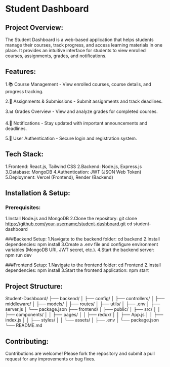 # Student Dashboard

## Project Overview:
The Student Dashboard is a web-based application that helps students manage their courses, track progress, and access learning materials in one place. It provides an intuitive interface for students to view enrolled courses, assignments, grades, and notifications.

## Features:
1.📚 Course Management - View enrolled courses, course details, and progress tracking.

2.📝 Assignments & Submissions - Submit assignments and track deadlines.

3.📊 Grades Overview - View and analyze grades for completed courses.

4.🔔 Notifications - Stay updated with important announcements and deadlines.

5.👤 User Authentication - Secure login and registration system.

## Tech Stack:
1.Frontend: React.js, Tailwind CSS
2.Backend: Node.js, Express.js
3.Database: MongoDB
4.Authentication: JWT (JSON Web Token)
5.Deployment: Vercel (Frontend), Render (Backend)

## Installation & Setup:
### Prerequisites:
1.Install Node.js and MongoDB
2.Clone the repository:
git clone https://github.com/your-username/student-dashboard.git
cd student-dashboard

###Backend Setup:
1.Navigate to the backend folder:
cd backend
2.Install dependencies:
npm install
3.Create a .env file and configure environment variables (MongoDB URI, JWT secret, etc.).
4.Start the backend server:
npm run dev

###Frontend Setup:
1.Navigate to the frontend folder:
cd Frontend
2.Install dependencies:
npm install
3.Start the frontend application:
npm start

## Project Structure:
Student-Dashboard/
├── backend/
│   ├── config/
│   ├── controllers/
│   ├── middleware/
│   ├── models/
│   ├── routes/
│   ├── utils/
│   ├── .env
│   ├── server.js
│   └── package.json
├── frontend/
│   ├── public/
│   ├── src/
│   │   ├── components/
│   │   ├── pages/
│   │   ├── redux/
│   │   ├── App.js
│   │   ├── index.js
│   │   ├── styles/
│   │   └── assets/
│   ├── .env
│   └── package.json
└── README.md

## Contributing:
Contributions are welcome! Please fork the repository and submit a pull request for any improvements or bug fixes.
